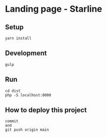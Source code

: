 # Landing page - Starline

## Setup
```
yarn install
```

## Development
```
gulp
```

## Run
```
cd dist
php -S localhost:8000
```

## How to deploy this project
```
commit
and
git push origin main
```